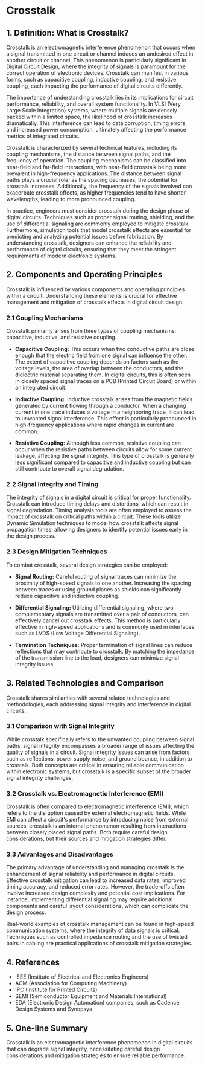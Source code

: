 # Crosstalk

## 1. Definition: What is **Crosstalk**?
Crosstalk is an electromagnetic interference phenomenon that occurs when a signal transmitted in one circuit or channel induces an undesired effect in another circuit or channel. This phenomenon is particularly significant in Digital Circuit Design, where the integrity of signals is paramount for the correct operation of electronic devices. Crosstalk can manifest in various forms, such as capacitive coupling, inductive coupling, and resistive coupling, each impacting the performance of digital circuits differently.

The importance of understanding crosstalk lies in its implications for circuit performance, reliability, and overall system functionality. In VLSI (Very Large Scale Integration) systems, where multiple signals are densely packed within a limited space, the likelihood of crosstalk increases dramatically. This interference can lead to data corruption, timing errors, and increased power consumption, ultimately affecting the performance metrics of integrated circuits.

Crosstalk is characterized by several technical features, including its coupling mechanisms, the distance between signal paths, and the frequency of operation. The coupling mechanisms can be classified into near-field and far-field interactions, with near-field crosstalk being more prevalent in high-frequency applications. The distance between signal paths plays a crucial role; as the spacing decreases, the potential for crosstalk increases. Additionally, the frequency of the signals involved can exacerbate crosstalk effects, as higher frequencies tend to have shorter wavelengths, leading to more pronounced coupling.

In practice, engineers must consider crosstalk during the design phase of digital circuits. Techniques such as proper signal routing, shielding, and the use of differential signaling are commonly employed to mitigate crosstalk. Furthermore, simulation tools that model crosstalk effects are essential for predicting and analyzing potential issues before fabrication. By understanding crosstalk, designers can enhance the reliability and performance of digital circuits, ensuring that they meet the stringent requirements of modern electronic systems.

## 2. Components and Operating Principles
Crosstalk is influenced by various components and operating principles within a circuit. Understanding these elements is crucial for effective management and mitigation of crosstalk effects in digital circuit design.

### 2.1 Coupling Mechanisms
Crosstalk primarily arises from three types of coupling mechanisms: capacitive, inductive, and resistive coupling. 

- **Capacitive Coupling:** This occurs when two conductive paths are close enough that the electric field from one signal can influence the other. The extent of capacitive coupling depends on factors such as the voltage levels, the area of overlap between the conductors, and the dielectric material separating them. In digital circuits, this is often seen in closely spaced signal traces on a PCB (Printed Circuit Board) or within an integrated circuit.

- **Inductive Coupling:** Inductive crosstalk arises from the magnetic fields generated by current flowing through a conductor. When a changing current in one trace induces a voltage in a neighboring trace, it can lead to unwanted signal interference. This effect is particularly pronounced in high-frequency applications where rapid changes in current are common.

- **Resistive Coupling:** Although less common, resistive coupling can occur when the resistive paths between circuits allow for some current leakage, affecting the signal integrity. This type of crosstalk is generally less significant compared to capacitive and inductive coupling but can still contribute to overall signal degradation.

### 2.2 Signal Integrity and Timing
The integrity of signals in a digital circuit is critical for proper functionality. Crosstalk can introduce timing delays and distortions, which can result in signal degradation. Timing analysis tools are often employed to assess the impact of crosstalk on critical paths within a circuit. These tools utilize Dynamic Simulation techniques to model how crosstalk affects signal propagation times, allowing designers to identify potential issues early in the design process.

### 2.3 Design Mitigation Techniques
To combat crosstalk, several design strategies can be employed:

- **Signal Routing:** Careful routing of signal traces can minimize the proximity of high-speed signals to one another. Increasing the spacing between traces or using ground planes as shields can significantly reduce capacitive and inductive coupling.

- **Differential Signaling:** Utilizing differential signaling, where two complementary signals are transmitted over a pair of conductors, can effectively cancel out crosstalk effects. This method is particularly effective in high-speed applications and is commonly used in interfaces such as LVDS (Low Voltage Differential Signaling).

- **Termination Techniques:** Proper termination of signal lines can reduce reflections that may contribute to crosstalk. By matching the impedance of the transmission line to the load, designers can minimize signal integrity issues.

## 3. Related Technologies and Comparison
Crosstalk shares similarities with several related technologies and methodologies, each addressing signal integrity and interference in digital circuits.

### 3.1 Comparison with Signal Integrity
While crosstalk specifically refers to the unwanted coupling between signal paths, signal integrity encompasses a broader range of issues affecting the quality of signals in a circuit. Signal integrity issues can arise from factors such as reflections, power supply noise, and ground bounce, in addition to crosstalk. Both concepts are critical in ensuring reliable communication within electronic systems, but crosstalk is a specific subset of the broader signal integrity challenges.

### 3.2 Crosstalk vs. Electromagnetic Interference (EMI)
Crosstalk is often compared to electromagnetic interference (EMI), which refers to the disruption caused by external electromagnetic fields. While EMI can affect a circuit's performance by introducing noise from external sources, crosstalk is an internal phenomenon resulting from interactions between closely placed signal paths. Both require careful design considerations, but their sources and mitigation strategies differ.

### 3.3 Advantages and Disadvantages
The primary advantage of understanding and managing crosstalk is the enhancement of signal reliability and performance in digital circuits. Effective crosstalk mitigation can lead to increased data rates, improved timing accuracy, and reduced error rates. However, the trade-offs often involve increased design complexity and potential cost implications. For instance, implementing differential signaling may require additional components and careful layout considerations, which can complicate the design process.

Real-world examples of crosstalk management can be found in high-speed communication systems, where the integrity of data signals is critical. Techniques such as controlled impedance routing and the use of twisted pairs in cabling are practical applications of crosstalk mitigation strategies.

## 4. References
- IEEE (Institute of Electrical and Electronics Engineers)
- ACM (Association for Computing Machinery)
- IPC (Institute for Printed Circuits)
- SEMI (Semiconductor Equipment and Materials International)
- EDA (Electronic Design Automation) companies, such as Cadence Design Systems and Synopsys

## 5. One-line Summary
Crosstalk is an electromagnetic interference phenomenon in digital circuits that can degrade signal integrity, necessitating careful design considerations and mitigation strategies to ensure reliable performance.